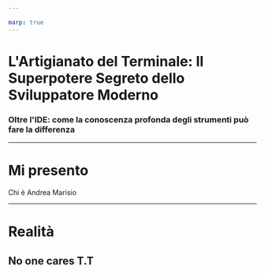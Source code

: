 ```yaml
---

marp: true
---
```



# L'Artigianato del Terminale: Il Superpotere Segreto dello Sviluppatore Moderno

### Oltre l'IDE: come la conoscenza profonda degli strumenti può fare la differenza

---

# Mi presento

Chi è Andrea Marisio

---

# Realità

No one cares T.T
---
